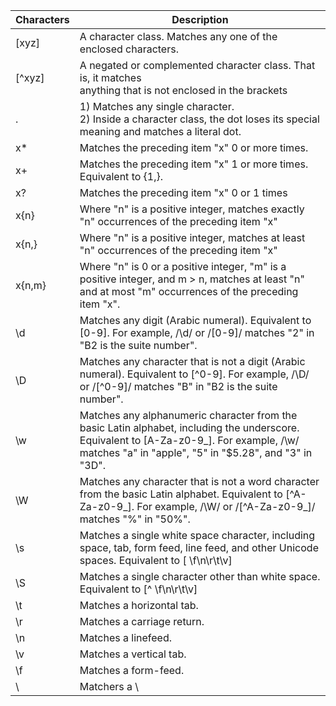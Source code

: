 | Characters | Description                                                                                                                                                                   |
|------------|-------------------------------------------------------------------------------------------------------------------------------------------------------------------------------|
| \[xyz\]    | A character class. Matches any one of the enclosed characters.                                                                                                                |
| [^xyz]     | A negated or complemented character class. That is, it matches<br>          anything that is not enclosed in the brackets                                                     |
| .          | 1) Matches any single character.<br>2) Inside a character class, the dot loses its special meaning and matches a literal dot.                                                 |
| x*         | Matches the preceding item "x" 0 or more times. |
| x+         | Matches the preceding item "x" 1 or more times. Equivalent to {1,}.                                                                                                           |
| x?         | Matches the preceding item "x" 0 or 1 times                                                                                                                                   |
| x{n}       | Where "n" is a positive integer, matches exactly "n" occurrences of the preceding item "x"                                                                                    |
| x{n,}      | Where "n" is a positive integer, matches at least "n" occurrences of the preceding item "x"                                                                                   |
| x{n,m}     | Where "n" is 0 or a positive integer, "m" is a positive integer, and m > n, matches at least "n" and at most "m" occurrences of the preceding item "x".                       |
| \d         | Matches any digit (Arabic numeral). Equivalent to [0-9]. For example, /\d/ or /[0-9]/ matches "2" in "B2 is the suite number". |
| \D         | Matches any character that is not a digit (Arabic numeral). Equivalent to [^0-9]. For example, /\D/ or /[^0-9]/ matches "B" in "B2 is the suite number". |
| \w         | Matches any alphanumeric character from the basic Latin alphabet, including the underscore. Equivalent to [A-Za-z0-9_]. For example, /\w/ matches "a" in "apple", "5" in "$5.28", and "3" in "3D". |
| \W         | Matches any character that is not a word character from the basic Latin alphabet. Equivalent to [^A-Za-z0-9_]. For example, /\W/ or /[^A-Za-z0-9_]/ matches "%" in "50%". |
| \s         | Matches a single white space character, including space, tab, form feed, line feed, and other Unicode spaces. Equivalent to [ \f\n\r\t\v] |
| \S         | Matches a single character other than white space. Equivalent to [^ \f\n\r\t\v]
| \t         | Matches a horizontal tab. |
| \r         | Matches a carriage return. |
| \n         | Matches a linefeed. |
| \v         | Matches a vertical tab. |
| \f         | Matches a form-feed. |
| \\         | Matchers a \\ |
